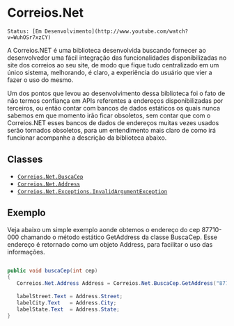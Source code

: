 # Correios.Net
`Status: [Em Desenvolvimento](http://www.youtube.com/watch?v=WuhOSr7xzCY)`


A Correios.NET é uma biblioteca desenvolvida buscando fornecer ao desenvolvedor uma fácil integração das funcionalidades disponibilizadas no site dos correios ao seu site, de modo que fique tudo centralizado em um único sistema, melhorando, é claro, a experiência do usuário que vier a fazer o uso do mesmo.

Um dos pontos que levou ao desenvolvimento dessa biblioteca foi o fato de não termos confiança em APIs referentes a endereços disponibilizadas por terceiros, ou então contar com bancos de dados estáticos os quais nunca sabemos em que momento irão ficar obsoletos, sem contar que com o Correios.NET esses bancos de dados de endereços muitas vezes usados serão tornados obsoletos, para um entendimento mais claro de como irá funcionar acompanhe a descrição da biblioteca abaixo.

## Classes
* [`Correios.Net.BuscaCep`](https://github.com/volkoinen/Correios.Net/wiki/Correios.Net.BuscaCep)
* [`Correios.Net.Address`](https://github.com/volkoinen/Correios.Net/wiki/Correios.Net.BuscaCep)
* [`Correios.Net.Exceptions.InvalidArgumentException`](https://github.com/volkoinen/Correios.Net/wiki/Correios.Net.BuscaCep)


## Exemplo

Veja abaixo um simple exemplo aonde obtemos o endereço do cep 87710-000 chamando o método estático GetAddress da classe BuscaCep.
Esse endereço é retornado como um objeto Address, para facilitar o uso das informações.

```c#

public void buscaCep(int cep)
{
   Correios.Net.Address Address = Correios.Net.BuscaCep.GetAddress("87710-000");
   
   labelStreet.Text = Address.Street;
   labelCity.Text   = Address.City;
   labelState.Text  = Address.State;
}

```
